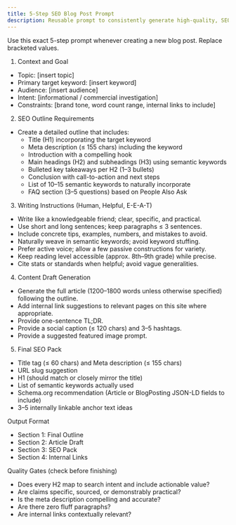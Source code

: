 ```yaml
---
title: 5-Step SEO Blog Post Prompt
description: Reusable prompt to consistently generate high-quality, SEO-optimized blog posts.
---
```


Use this exact 5-step prompt whenever creating a new blog post. Replace bracketed values.

1) Context and Goal

- Topic: [insert topic]
- Primary target keyword: [insert keyword]
- Audience: [insert audience]
- Intent: [informational / commercial investigation]
- Constraints: [brand tone, word count range, internal links to include]

2) SEO Outline Requirements

- Create a detailed outline that includes:
  - Title (H1) incorporating the target keyword
  - Meta description (≤ 155 chars) including the keyword
  - Introduction with a compelling hook
  - Main headings (H2) and subheadings (H3) using semantic keywords
  - Bulleted key takeaways per H2 (1–3 bullets)
  - Conclusion with call-to-action and next steps
  - List of 10–15 semantic keywords to naturally incorporate
  - FAQ section (3–5 questions) based on People Also Ask

3) Writing Instructions (Human, Helpful, E-E-A-T)

- Write like a knowledgeable friend; clear, specific, and practical.
- Use short and long sentences; keep paragraphs ≤ 3 sentences.
- Include concrete tips, examples, numbers, and mistakes to avoid.
- Naturally weave in semantic keywords; avoid keyword stuffing.
- Prefer active voice; allow a few passive constructions for variety.
- Keep reading level accessible (approx. 8th–9th grade) while precise.
- Cite stats or standards when helpful; avoid vague generalities.

4) Content Draft Generation

- Generate the full article (1200–1800 words unless otherwise specified) following the outline.
- Add internal link suggestions to relevant pages on this site where appropriate.
- Provide one-sentence TL;DR.
- Provide a social caption (≤ 120 chars) and 3–5 hashtags.
- Provide a suggested featured image prompt.

5) Final SEO Pack

- Title tag (≤ 60 chars) and Meta description (≤ 155 chars)
- URL slug suggestion
- H1 (should match or closely mirror the title)
- List of semantic keywords actually used
- Schema.org recommendation (Article or BlogPosting JSON-LD fields to include)
- 3–5 internally linkable anchor text ideas

Output Format

- Section 1: Final Outline
- Section 2: Article Draft
- Section 3: SEO Pack
- Section 4: Internal Links

Quality Gates (check before finishing)

- Does every H2 map to search intent and include actionable value?
- Are claims specific, sourced, or demonstrably practical?
- Is the meta description compelling and accurate?
- Are there zero fluff paragraphs?
- Are internal links contextually relevant?


